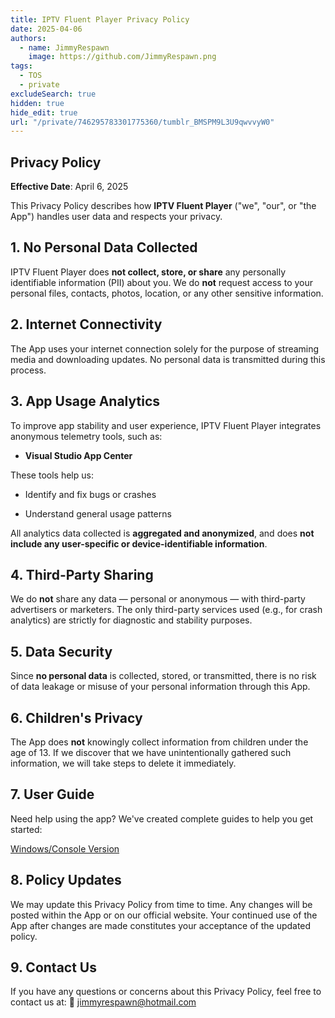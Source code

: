 ```yaml
---
title: IPTV Fluent Player Privacy Policy
date: 2025-04-06
authors:
  - name: JimmyRespawn
    image: https://github.com/JimmyRespawn.png
tags:
  - TOS
  - private
excludeSearch: true
hidden: true
hide_edit: true
url: "/private/746295783301775360/tumblr_BMSPM9L3U9qwvvyW0"
---
```


## Privacy Policy

**Effective Date**: April 6, 2025

This Privacy Policy describes how **IPTV Fluent Player** ("we", "our", or "the App") handles user data and respects your privacy.

## 1. No Personal Data Collected

IPTV Fluent Player does **not collect, store, or share** any personally identifiable information (PII) about you.
We do **not** request access to your personal files, contacts, photos, location, or any other sensitive information.

## 2. Internet Connectivity

The App uses your internet connection solely for the purpose of streaming media and downloading updates. No personal data is transmitted during this process.

## 3. App Usage Analytics

To improve app stability and user experience, IPTV Fluent Player integrates anonymous telemetry tools, such as:

- **Visual Studio App Center**

These tools help us:

- Identify and fix bugs or crashes

- Understand general usage patterns

All analytics data collected is **aggregated and anonymized**, and does **not include any user-specific or device-identifiable information**.

## 4. Third-Party Sharing

We do **not** share any data — personal or anonymous — with third-party advertisers or marketers. The only third-party services used (e.g., for crash analytics) are strictly for diagnostic and stability purposes.

## 5. Data Security

Since **no personal data** is collected, stored, or transmitted, there is no risk of data leakage or misuse of your personal information through this App.

## 6. Children's Privacy

The App does **not** knowingly collect information from children under the age of 13. If we discover that we have unintentionally gathered such information, we will take steps to delete it immediately.

## 7. User Guide

Need help using the app? We've created complete guides to help you get started:

[Windows/Console Version](/docs/iptv/)

## 8. Policy Updates

We may update this Privacy Policy from time to time. Any changes will be posted within the App or on our official website. Your continued use of the App after changes are made constitutes your acceptance of the updated policy.

## 9. Contact Us

If you have any questions or concerns about this Privacy Policy, feel free to contact us at: 📧 jimmyrespawn@hotmail.com
